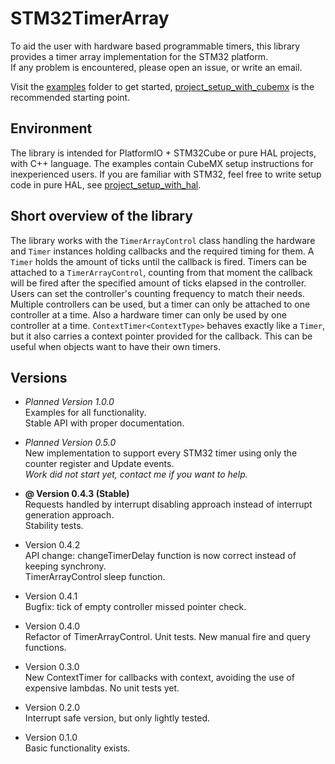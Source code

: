 # STM32TimerArray
To aid the user with hardware based programmable timers, this library provides a timer array implementation for the STM32 platform.\
If any problem is encountered, please open an issue, or write an email.

Visit the [examples][examples_dir] folder to get started, [project_setup_with_cubemx][project_setup_with_cubemx_dir] is the recommended starting point.

## Environment
The library is intended for PlatformIO + STM32Cube or pure HAL projects, with C++ language. The examples contain CubeMX setup instructions for inexperienced users. If you are familiar with STM32, feel free to write setup code in pure HAL, see [project_setup_with_hal][project_setup_with_hal_dir].

## Short overview of the library
The library works with the `TimerArrayControl` class handling the hardware and `Timer` instances holding callbacks and the required timing for them. A `Timer` holds the amount of ticks until the callback is fired. Timers can be attached to a `TimerArrayControl`, counting from that moment the callback will be fired after the specified amount of ticks elapsed in the controller. Users can set the controller's counting frequency to match their needs. Multiple controllers can be used, but a timer can only be attached to one controller at a time. Also a hardware timer can only be used by one controller at a time. `ContextTimer<ContextType>` behaves exactly like a `Timer`, but it also carries a context pointer provided for the callback. This can be useful when objects want to have their own timers.

## Versions
- *Planned Version 1.0.0*\
  Examples for all functionality.\
  Stable API with proper documentation.
  
- *Planned Version 0.5.0*\
  New implementation to support every STM32 timer using only the counter register and Update events.\
  *Work did not start yet, contact me if you want to help.*

- **@ Version 0.4.3 (Stable)**\
  Requests handled by interrupt disabling approach instead of interrupt generation approach.\
  Stability tests.
  
- Version 0.4.2\
  API change: changeTimerDelay function is now correct instead of keeping synchrony.\
  TimerArrayControl sleep function.
  
- Version 0.4.1\
  Bugfix: tick of empty controller missed pointer check.
  
- Version 0.4.0\
  Refactor of TimerArrayControl. Unit tests. New manual fire and query functions.
  
- Version 0.3.0\
  New ContextTimer for callbacks with context, avoiding the use of expensive lambdas. No unit tests yet.

- Version 0.2.0\
  Interrupt safe version, but only lightly tested.
  
- Version 0.1.0\
  Basic functionality exists.

[examples_dir]: https://github.com/RockerM4NHUN/STM32TimerArray/blob/master/examples
[project_setup_with_cubemx_dir]: https://github.com/RockerM4NHUN/STM32TimerArray/blob/master/examples/project_setup_with_cubemx
[project_setup_with_hal_dir]: https://github.com/RockerM4NHUN/STM32TimerArray/blob/master/examples/project_setup_with_hal